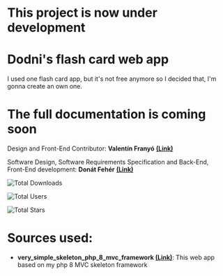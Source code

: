 # This project is now under development

# Dodni's flash card web app
 I used one flash card app, but it's not free anymore so I decided that, I'm gonna create an own one.

# The full documentation is coming soon

 Design and Front-End Contributor: **Valentín Franyó** **[(Link)](https://github.com/Valentin-Franyo)**
 
 Software Design, Software Requirements Specification and Back-End, Front-End development: **Donát Fehér** **[(Link)](https://github.com/dodni)**
 
![Total Downloads](https://img.shields.io/github/downloads/Dodni/dodni-flash-card-web-app/total)

![Total Users](https://img.shields.io/github/forks/Dodni/dodni-flash-card-web-app?style=social)

![Total Stars](https://img.shields.io/github/stars/Dodni/dodni-flash-card-web-app?style=social)

# Sources used:
- **very_simple_skeleton_php_8_mvc_framework [(Link)](https://github.com/Dodni/very_simple_skeleton_php_8_mvc_framework/tree/main)**: This web app based on my php 8 MVC skeleton framework
